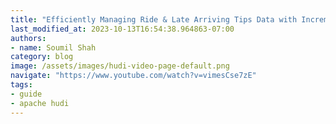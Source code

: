 ```yaml
---
title: "Efficiently Managing Ride & Late Arriving Tips Data with Incremental ETL using Apache Hudi :Hands On"
last_modified_at: 2023-10-13T16:54:38.964863-07:00
authors:
- name: Soumil Shah
category: blog
image: /assets/images/hudi-video-page-default.png
navigate: "https://www.youtube.com/watch?v=vimesCse7zE"
tags:
- guide
- apache hudi
---
```

